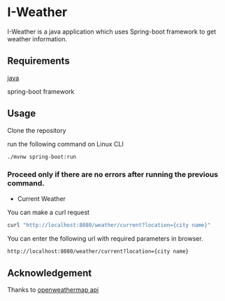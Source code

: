 # I-Weather

I-Weather is a java application which uses Spring-boot framework to get weather information.

## Requirements

[java](https://java.com/en/download/help/download_options.xml) 

spring-boot framework


## Usage

Clone the repository

run the following command on Linux CLI
```bash 
./mvnw spring-boot:run
```

### Proceed only if there are no errors after running the previous command.


* Current Weather

You can make a curl request 
```bash
curl "http://localhost:8080/weather/current?location={city name}"
```
You can enter the following url with required parameters in browser.

```bash
http://localhost:8080/weather/current?location={city name}
```

## Acknowledgement

Thanks to [openweathermap api](https://openweathermap.org/api)
